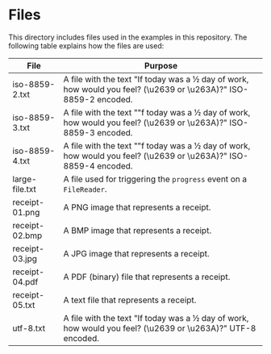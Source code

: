 # Files
This directory includes files used in the examples in this repository.
The following table explains how the files are used:

| File           | Purpose                                                                                                          |
|----------------|------------------------------------------------------------------------------------------------------------------|
| iso-8859-2.txt | A file with the text "If today was a ½ day of work, how would you feel? (\u2639 or \u263A)?" ISO-8859-2 encoded. |
| iso-8859-3.txt | A file with the text ""f today was a ½ day of work, how would you feel? (\u2639 or \u263A)?" ISO-8859-3 encoded. |
| iso-8859-4.txt | A file with the text ""f today was a ½ day of work, how would you feel? (\u2639 or \u263A)?" ISO-8859-4 encoded. |
| large-file.txt | A file used for triggering the `progress` event on a `FileReader`.                                               |
| receipt-01.png | A PNG image that represents a receipt.                                                                           |
| receipt-02.bmp | A BMP image that represents a receipt.                                                                           |
| receipt-03.jpg | A JPG image that represents a receipt.                                                                           |
| receipt-04.pdf | A PDF (binary) file that represents a receipt.                                                                   |
| receipt-05.txt | A text file that represents a receipt.                                                                           |
| utf-8.txt      | A file with the text "If today was a ½ day of work, how would you feel? (\u2639 or \u263A)?" UTF-8 encoded.      |